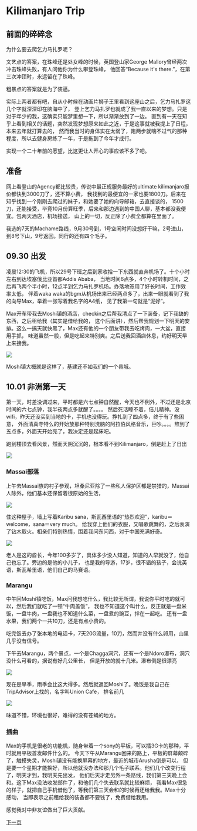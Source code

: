 # Kilimanjaro Trip

## 前面的碎碎念

为什么要去爬乞力马扎罗呢？

文艺点的答案，在珠峰还是处女峰的时候，英国登山家George Mallory曾经两次冲击珠峰失败，有人问他你为什么攀登珠峰，
他回答“Because it's there.”，在第三次冲顶时，永远留在了珠峰。

粗暴点的答案就是为了装逼。

实际上两者都有吧，自从小时候在动画片狮子王里看到这座山之后，乞力马扎罗这几个字就深深印在脑海中了，
登上乞力马扎罗也就成了我一直以来的梦想。只是对于年少的我，这确实只能梦里想一下，所以渐渐放到了一边。
直到有一天在知乎上看到相关的话题，突然发现梦想原来如此之近，于是这事就被我提上了日程，本来去年就打算去的，
然而我当时的身体实在太弱了，跑两步就喘不过气的那种程度，所以去健身房练了一年，于是拖到了今年才成行。

实现一个二十年前的愿望，比这更让人开心的事应该不多了吧。

## 准备

网上看登山的Agency都比较贵，传说中最正规服务最好的ultimate kilimanjaro报价都快到3000刀了，还不算小费，
我找到的最便宜的一家也要1800刀。后来在知乎找到一个刚刚去爬过的妹子，和她要了她的向导邮箱，去直接谈的，
1500刀，还能接受，毕竟10月份算旺季，后来和那边遇到的中国人聊，基本都没我便宜。包两天酒店，机场接送，
山上的一切，反正除了小费全都算在里面了。

我选的7天的Machame路线，9月30号到，1号空闲时间没想好干嘛，2号进山，到8号下山，9号返回。同行的还有四个毛子。

## 09.30 出发

凌晨12:30的飞机，所以29号下班之后到家收拾一下东西就直奔机场了。十个小时左右到达埃塞俄比亚首都Addis Ababa，
当地时间6点多，4个小时转机时间，之后再飞两个半小时，12点半到乞力马扎罗机场。办落地签用了好长时间，工作效率太低，
伴着waka waka的bgm从机场出来已经两点多了，出来一眼就看到了我的向导Max，举着一张写着我名字的A4纸，
见了我第一句就是“泥好”。

Max开车带我去Moshi镇的酒店，checkin之后帮我清点了一下装备，记下我缺的东西，之后租给我（其实是借给我的，
这个后面讲），然后帮我规划一下明天的安排。这么一搞天就快黑了，Max还有他的一个朋友带我去吃烤肉，一大盆，直接用手抓，
味道虽然一般，但是吃起来特别爽。之后送我回酒店休息，约好明天早上来接我。

![](http://og8b43m1v.bkt.clouddn.com/lmZm5jjH5WAzk8O6MJBXjQJ-tHUu)

Moshi镇大概就是这样了，基建还不如我们的一个县城。

## 10.01 非洲第一天

第一天，时差没调过来，平时都是六七点钟自然醒，今天也不例外，不过还是北京时间的六七点钟，我半夜两点多就醒了。。。。
然后死活睡不着，倍儿精神。没wifi，昨天还没买到当地的卡，手机也没得玩。挣扎到了四点多，终于有了些困意，
外面清真寺特么的开始放那种特别洗脑的阿拉伯风格音乐，巨吵。。。。熬到了五点多，外面天开始亮了，我决定还是起床吧。

跑到楼顶去看风景，然而天阴沉沉的，根本看不到Kilimanjaro，倒是赶上了日出

![](http://og8b43m1v.bkt.clouddn.com/FjG2TSGsX3O-RK0VfeN5SQorXL1C)

### Massai部落

上午去Massai族的村子参观，坦桑尼亚除了一些私人保护区都是禁猎的，Massai人除外，他们基本还保留着很原始的生活，

![](http://og8b43m1v.bkt.clouddn.com/llJGSimQ6FsjrJqFq5nWDzvSxcEW)

住这种屋子，墙上写着Karibu sana，斯瓦西里语的“热烈欢迎”，karibu＝welcome，sana＝very much。
给我穿上他们的衣服，又唱歌跳舞的，之后表演了钻木取火。相亲们特别热情，围着我问东问西，对于中国充满好奇。

![](http://og8b43m1v.bkt.clouddn.com/lp2sq4TXlF4pki1kMUm3IUgNCYKy)

老人是这的酋长，今年100多岁了，具体多少没人知道，知道的人早就没了，他自己也忘了。旁边的是他的小儿子，
也是我的导游，17岁，很不错的孩子，会说英语，斯瓦希里语，他们自己的马赛语。

### Marangu

中午回Moshi镇吃饭，Max问我想吃什么，我比较无所谓，我说你平时吃的就可以，然后我们就吃了一顿“牛肉盖饭”，
我也不知道这个叫什么，反正就是一盘米饭，一盘牛肉，一盘我也不知道什么菜，一盘煮的豌豆，拌在一起吃。
还有一盘水果，我们两个一共10刀，还是有点小贵的。

吃完饭去办了张本地的电话卡，7天20G流量，10刀，然而并没有什么卵用，山里几乎没有信号。

下午去Marangu，两个景点，一个是Chagga洞穴，还有一个是Ndoro瀑布，洞穴没什么可看的，据说有好几公里长，
但是开放的就十几米。瀑布倒是很漂亮

![](http://og8b43m1v.bkt.clouddn.com/lsaCgTPQKpLBcJUV71i3_NXHDEZi)


现在是旱季，雨季会比这大得多。然后就返回Moshi了。晚饭是我自己在TripAdvisor上找的，名字叫Union Cafe，
排名前几

![](http://og8b43m1v.bkt.clouddn.com/Fgj5HQWEFH4sqXrHIt5EiCerisgM)

味道不错，环境也很好，难得的没有苍蝇的地方。

### 插曲

Max的手机是很老的功能机，随身带着一个sony的平板，可以插3G卡的那种，平时就用平板首发邮件什么的。
今天下午从Marangu回来的路上，平板的屏幕颠碎了，触摸失灵，Moshi镇没有能换屏幕的地方，最近的城市Arusha倒是可以，
但是要一个星期才能换好，所以他就没办法和那几个毛子联系。他们几个改变行程了，明天才到，我明天先出发，
他们后天才走另外一条路线，我们第三天晚上会和。这下Max没法收发邮件了，和他们几个失去联系就比较麻烦，
我看Max很急的样子，就把自己手机借他了，等我们第三天会和的时候再还给我我。Max十分感动，
当即表示之前租给我的装备都不要钱了，免费借给我用。

感觉我对中非友谊做出了巨大贡献。

[下一页](1002.md)
